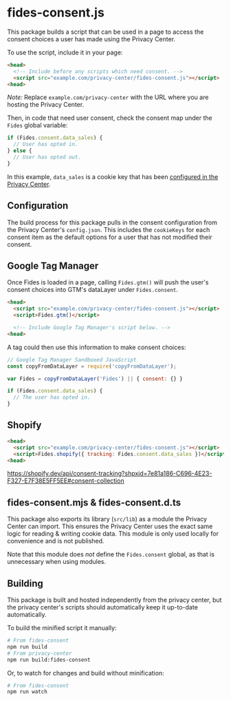 # fides-consent.js

This package builds a script that can be used in a page to access the consent choices a user has made using the Privacy Center.

To use the script, include it in your page:

```html
<head>
  <!-- Include before any scripts which need consent. -->
  <script src="example.com/privacy-center/fides-consent.js"></script>
<head>
```

*Note:* Replace `example.com/privacy-center` with the URL where you are hosting the Privacy Center.

Then, in code that need user consent, check the consent map under the `Fides` global variable:

```js
if (Fides.consent.data_sales) {
  // User has opted in.
} else {
  // User has opted out.
}
```

In this example, `data_sales` is a cookie key that has been [configured in the Privacy Center](/clients/privacy-center/config/config.json).

## Configuration

The build process for this package pulls in the consent configuration from the Privacy Center's
`config.json`. This includes the `cookieKeys` for each consent item as the default options for a
user that has not modified their consent.


## Google Tag Manager

Once Fides is loaded in a page, calling `Fides.gtm()` will push the user's consent
choices into GTM's dataLayer under `Fides.consent`.

```html
<head>
  <script src="example.com/privacy-center/fides-consent.js"></script>
  <script>Fides.gtm()</script>

  <!-- Include Google Tag Manager's script below. -->
<head>
```

A tag could then use this information to make consent choices:

```js
// Google Tag Manager Sandboxed JavaScript
const copyFromDataLayer = require('copyFromDataLayer');

var Fides = copyFromDataLayer('Fides') || { consent: {} }

if (Fides.consent.data_sales) {
  // The user has opted in.
}
```
## Shopify

```html
<head>
  <script src="example.com/privacy-center/fides-consent.js"></script>
  <script>Fides.shopify({ tracking: Fides.consent.data_sales })</script>
<head>
```

https://shopify.dev/api/consent-tracking?shpxid=7e81a186-C696-4E23-F327-E7F38E5FF5EE#consent-collection

## fides-consent.mjs & fides-consent.d.ts

This package also exports its library (`src/lib`) as a module the Privacy Center can import. This ensures the Privacy Center uses the exact same logic for reading & writing cookie data. This module is only used locally for convenience and is not published.

Note that this module does _not_ define the `Fides.consent` global, as that is unnecessary when using modules.


## Building

This package is built and hosted independently from the privacy center, but the privacy center's scripts should automatically keep it up-to-date automatically.

To build the minified script it manually:

```sh
# From fides-consent
npm run build
# From privacy-center
npm run build:fides-consent
```

Or, to watch for changes and build without minification:

```sh
# From fides-consent
npm run watch
```
